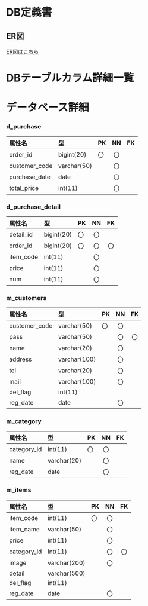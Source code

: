 # DB定義書
## ER図
[ER図はこちら](https://github.com/masatokg/2021sys-design/blob/main/ER_all.md "ER図はこちら" )

# DBテーブルカラム詳細一覧

# データベース詳細

### d_purchase
|属性名|型|PK|NN|FK|
|:---|:---|:---|:---:|:----:|
|order_id|bigint(20)|〇|〇||
|customer_code|varchar(50)||〇||
|purchase_date|date||〇||
|total_price|int(11)||〇||

### d_purchase_detail
|属性名|型|PK|NN|FK|
|:---|:---|:---|:---:|:----:|
|detail_id|bigint(20)|〇|〇||
|order_id|bigint(20)|〇|〇|〇|
|item_code|int(11)||〇||
|price|int(11)||〇||
|num|int(11)||〇||


### m_customers
|属性名|型|PK|NN|FK|
|:---|:---|:---|:---:|:----:|
|customer_code|varchar(50)|〇|〇||
|pass|varchar(50)||〇|〇|
|name|varchar(20)||〇||
|address|varchar(100)||〇||
|tel|varchar(20)||〇||
|mail|varchar(100)||〇||
|del_flag|int(11)||||
|reg_date|date||〇||

### m_category
|属性名|型|PK|NN|FK|
|:---|:---|:---|:---:|:----:|
|category_id|int(11)|〇|〇||
|name|varchar(20)||〇||
|reg_date|date||〇||


### m_items
|属性名|型|PK|NN|FK|
|:---|:---|:---|:---:|:----:|
|item_code|int(11)|〇|〇||
|item_name|varchar(50)||〇||
|price|int(11)||〇||
|category_id|int(11)||〇|〇|
|image|varchar(200)||〇||
|detail|varchar(500)||||
|del_flag|int(11)||||
|reg_date|date||〇||

